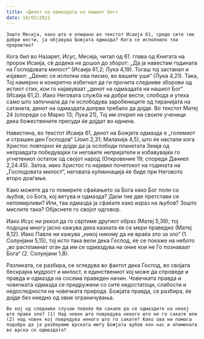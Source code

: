 ```yaml
---
title: »Денот на одмаздата на нашиот бог« 
date: 18/03/2021
---
```


`Зошто Месија, како што е опишано во текстот Исаија 61, среде сите тие добри вести, ја објавува Божјата одмазда? Кога се исполнило тоа пророштво?`

Кога бил во Назарет, Исус, Месија, читал од 61. глава од Книгата на пророк Исаија, сè додека не дошол до зборот: „Да ја навестам годината на Господовата милост“ (Исаија 61,2; Лука 4,19). Тогаш тој застанал и изјавил: „Денес се исполни ова писмо, во вашите уши“ (Лука 4,21). Така, Тој намерно и конкретно избегнал да ги прочита следниве зборови од истиот стих, кои го најавуваат „денот на одмаздата на нашиот Бог“ (Исаија 61,2). Иако Неговата служба на добри вести, слобода и утеха само што започнала да ги ослободува заробениците од тиранијата на сатаната, денот на одмаздата допрва требало да дојде. Во текстот Матеј 24 (спореди со Марко 13; Лука 21), Тој им открил на своите ученици дека божествените пресуди ќе дојдат во иднина.

Навистина, во текстот Исаија 61, денот на Божјата одмазда е „големиот и страшен ден Господов“ (Јоил 2,31; Малахија 4,5), што ќе настапи кога Христос повторно ќе дојде да ја ослободи планетата Земја од неправдата победувајќи ги неговите непријатели и избавувајќи го угнетениот остаток од својот народ (Откровение 19; спореди Даниел 2,24.45). Затоа, иако Христос го најавил почетокот на годината на „Господовата милост“, неговата кулминација ќе биде при Неговото второ доаѓање.

Како можете да го помирите сфаќањето за Бога како Бог полн со љубов, со Бога, кој ветува и одмазда? Дали тие две претстави се непомирливи? Или, таа одмазда ја сфаќате како израз на љубов? Зошто мислите така? Објаснете го својот одговор.

Иако Исус ни рекол да го свртиме другиот образ (Матеј 5,39), тој подоцна многу јасно кажува дека казната ќе се мери праведно (Матеј 8,12). Иако Павле ни кажува „никој никому да не враќа зло за зло“ (1. Солунјани 5,15), тој исто така вели дека Господ, ќе се покаже на небото „во распламнат оган да им се одмаздува на оние кои не Го познаваат Бога“ (2. Солунјани 1,8).

Разликата, се разбира, се огледува во фактот дека Господ, во својата бескрајна мудрост и милост, е единствениот кој може да спроведе и правда и одмазда на сосема праведен начин. Човечката правда и човечката одмазда се придружени со сите недостатоци, слабости и недоследности на човечката природа. Божјата правда, се разбира, ќе дојде без ниедно од овие ограничувања.

`Во кој од следниве случаи повеќе би сакале да се одмаздите на некој што прави зло? (1) Над човек што повредува некого што не го сакате или (2) над човек кој повредува некого што го сакате? Како ова ни помага подобро да ја разбереме врската меѓу Божјата љубов кон нас и опомената во врска со одмаздата?`